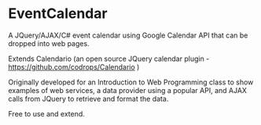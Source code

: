 EventCalendar
=============

A JQuery/AJAX/C# event calendar using Google Calendar API that can be dropped into web pages. 

Extends Calendario (an open source JQuery calendar plugin - https://github.com/codrops/Calendario )

Originally developed for an Introduction to Web Programming class to show examples of web services, a data provider using a popular API, and AJAX calls from JQuery to retrieve and format the data.

Free to use and extend.
